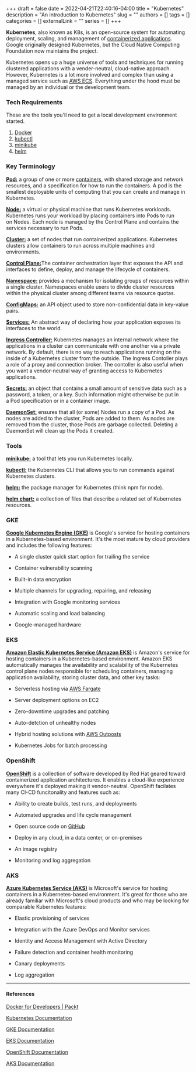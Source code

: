 +++ 
draft = false
date = 2022-04-21T22:40:16-04:00
title = "Kubernetes"
description = "An introduction to Kubernetes"
slug = ""
authors = []
tags = []
categories = []
externalLink = ""
series = []
+++

**Kubernetes**, also known as K8s, is an open-source system for automating deployment, scaling, and management of [containerized applications](https://www.codingwithcarl.com/posts/2021-11-30-docker/). Google originally designed Kubernetes, but the Cloud Native Computing Foundation now maintains the project.

Kubernetes opens up a huge universe of tools and techniques for running clustered applications with a vender-neutral, cloud-native approach. However, Kubernetes is a lot more involved and complex than using a managed service such as [AWS ECS](https://www.codingwithcarl.com/posts/2022-02-02-ecs/). Everything under the hood must be managed by an individual or the development team.

### Tech Requirements

These are the tools you'll need to get a local development environment started. 

1. [Docker](https://www.docker.com/)
2. [kubectl](https://kubernetes.io/docs/tasks/tools/)
3. [minikube](https://minikube.sigs.k8s.io/docs/start/)
4. [helm](https://helm.sh/docs/)

### Key Terminology

[**Pod:**](https://kubernetes.io/docs/concepts/workloads/pods/) a group of one or more [containers](https://kubernetes.io/docs/concepts/containers/), with shared storage and network resources, and a specification for how to run the containers. A pod is the smallest deployable units of computing that you can create and manage in Kubernetes.

[**Node:**](https://kubernetes.io/docs/concepts/architecture/nodes/) a virtual or physical machine that runs Kubernetes workloads. Kubernetes runs your workload by placing containers into Pods to run on Nodes. Each node is managed by the Control Plane and contains the services necessary to run Pods.

[**Cluster:**](https://www.vmware.com/topics/glossary/content/kubernetes-cluster.html) a set of nodes that run containerized applications. Kubernetes clusters allow containers to run across multiple machines and environments.

[**Control Plane:**](https://kubernetes.io/docs/reference/glossary/?all=true#term-control-plane)The container orchestration layer that exposes the API and interfaces to define, deploy, and manage the lifecycle of containers. 

[**Namespace:**](https://kubernetes.io/docs/concepts/overview/working-with-objects/namespaces/) provides a mechanism for isolating groups of resources within a single cluster. Namespaces enable users to divide cluster resources within the physical cluster among different teams via resource quotas.

[**ConfigMaps:**](https://kubernetes.io/docs/concepts/configuration/configmap/) an API object used to store non-confidential data in key-value pairs.

[**Services:**](https://kubernetes.io/docs/concepts/services-networking/service/) An abstract way of declaring how your application exposes its interfaces to the world.

[**Ingress Controller:**](https://kubernetes.io/docs/concepts/services-networking/ingress-controllers/) Kubernetes manages an internal network where the applications in a cluster can communicate with one another via a private network. By default, there is no way to reach applications running on the inside of a Kubernetes cluster from the outside. The Ingress Contoller plays a role of a proxy and connection broker. The contoller is also useful when you want a vendor-neutral way of granting access to Kubernetes applications.

[**Secrets:**](https://kubernetes.io/docs/concepts/configuration/secret/) an object that contains a small amount of sensitive data such as a password, a token, or a key. Such information might otherwise be put in a Pod specification or in a container image.

[**DaemonSet:**](https://kubernetes.io/docs/concepts/workloads/controllers/daemonset/) ensures that all (or some) Nodes run a copy of a Pod. As nodes are added to the cluster, Pods are added to them. As nodes are removed from the cluster, those Pods are garbage collected. Deleting a DaemonSet will clean up the Pods it created.

### Tools

[**minikube:**](https://kubernetes.io/docs/tutorials/hello-minikube/) a tool that lets you run Kubernetes locally.

[**kubectl:**](https://kubernetes.io/docs/reference/kubectl/) the Kubernetes CLI that allows you to run commands against Kubernetes clusters.

[**helm:**](https://helm.sh) the package manager for Kubernetes (think npm for node).

[**helm chart:**](https://helm.sh/docs/topics/charts/)  a collection of files that describe a related set of Kubernetes resources.

### GKE

[**Google Kubernetes Engine (GKE)**](https://cloud.google.com/kubernetes-engine) is Google's service for hosting containers in a Kubernetes-based environment. It's the most mature by cloud providers and includes the following features:

-  A single cluster quick start option for trailing the service

- Container vulnerability scanning

- Built-in data encryption

- Multiple channels for upgrading, repairing, and releasing

- Integration with Google monitoring services

- Automatic scaling and load balancing

- Google-managed hardware

### EKS

[**Amazon Elastic Kubernetes Service (Amazon EKS)**](https://aws.amazon.com/eks/features/) is Amazon's service for hosting containers in a Kubernetes-based environment. Amazon EKS automatically manages the availability and scalability of the Kubernetes control plane nodes responsible for scheduling containers, managing application availability, storing cluster data, and other key tasks:

- Serverless hosting via [AWS Fargate](https://www.codingwithcarl.com/posts/2022-02-09-fargate/) 

- Server deployment options on EC2

- Zero-downtime upgrades and patching

- Auto-detction of unhealthy nodes

- Hybrid hosting solutions with [AWS Outposts](https://aws.amazon.com/outposts/)  

- Kubernetes Jobs for batch processing

### OpenShift

[**OpenShift**](https://www.redhat.com/en/technologies/cloud-computing/openshift) is a collection of software developed by Red Hat geared toward containerized application architectures. It enables a cloud-like experience everywhere it's deployed making it vendor-neutral. OpenShift facilates many CI-CD funcitonality and features such as:

- Ability to create builds, test runs, and deployments

- Automated upgrades and life cycle management

- Open source code on [GitHub](https://github.com/openshift)

- Deploy in any cloud, in a data center, or on-premises 

- An image registry

- Monitoring and log aggregation 

### AKS

[**Azure Kubernetes Service (AKS)**](https://azure.microsoft.com/en-us/services/kubernetes-service/#overview) is Microsoft's service for hosting containers in a Kubernetes-based environment. It's great for those who are already familiar with Microsoft's cloud products and who may be looking for comparable Kubernetes features:

- Elastic provisioning of services

- Integration with the Azure DevOps and Monitor services

- Identity and Access Management with Active Directory

- Failure detection and container health monitoring

- Canary deployments

- Log aggregation

---

#### References

[Docker for Developers | Packt](https://www.packtpub.com/product/docker-for-developers/9781789536058)

[Kubernetes Documentation](https://kubernetes.io/docs/home/)

[GKE Documentation](https://cloud.google.com/kubernetes-engine/docs)

[EKS Documentation](https://docs.aws.amazon.com/eks/latest/userguide/getting-started.html)

[OpenShift Documentation](https://docs.openshift.com/) 

[AKS Documentation](https://docs.microsoft.com/en-us/azure/aks/)
